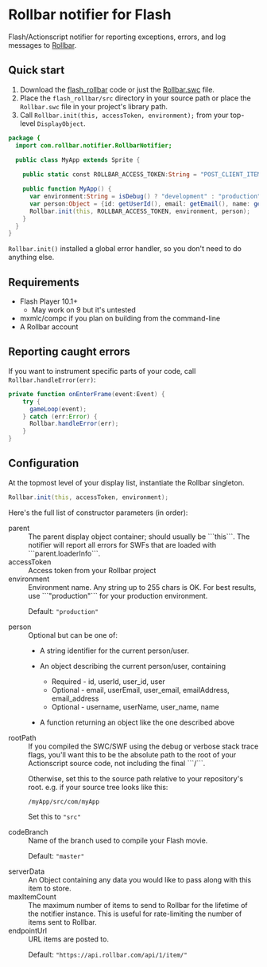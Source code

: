 # Rollbar notifier for Flash

Flash/Actionscript notifier for reporting exceptions, errors, and log messages to [Rollbar](https://rollbar.com).

<!-- Sub:[TOC] -->

## Quick start

1. Download the [flash_rollbar](https://github.com/rollbar/flash_rollbar/tree/master/src) code or just the [Rollbar.swc](https://github.com/rollbar/flash_rollbar/blob/master/build/swc/Rollbar.swc) file.
2. Place the ```flash_rollbar/src``` directory in your source path or place the ```Rollbar.swc``` file in your project's library path.
3. Call ```Rollbar.init(this, accessToken, environment);``` from your top-level ```DisplayObject```.

```actionscript
package {
  import com.rollbar.notifier.RollbarNotifier;

  public class MyApp extends Sprite {
    
    public static const ROLLBAR_ACCESS_TOKEN:String = "POST_CLIENT_ITEM_ACCESS_TOKEN";

    public function MyApp() {
      var environment:String = isDebug() ? "development" : "production";
      var person:Object = {id: getUserId(), email: getEmail(), name: getName()};  // optional
      Rollbar.init(this, ROLLBAR_ACCESS_TOKEN, environment, person);
    }
  }
}
```


```Rollbar.init()``` installed a global error handler, so you don't need to do anything else.

## Requirements

- Flash Player 10.1+
  - May work on 9 but it's untested
- mxmlc/compc if you plan on building from the command-line
- A Rollbar account

## Reporting caught errors

If you want to instrument specific parts of your code, call ```Rollbar.handleError(err)```:

```actionscript
private function onEnterFrame(event:Event) {
    try {
      gameLoop(event);
    } catch (err:Error) {
      Rollbar.handleError(err);
    }
}
```

## Configuration

At the topmost level of your display list, instantiate the Rollbar singleton.
    
```actionscript
Rollbar.init(this, accessToken, environment);
```

Here's the full list of constructor parameters (in order):

  <dl>
  <dt>parent</dt>
  <dd>The parent display object container; should usually be ```this```. The notifier will report all errors for SWFs that are loaded with ```parent.loaderInfo```.</dd>
  <dt>accessToken</dt>
  <dd>Access token from your Rollbar project</dd>
  <dt>environment</dt>
  <dd>Environment name. Any string up to 255 chars is OK. For best results, use ```"production"``` for your production environment.

Default: ``"production"``

  </dd>
  <dt>person</dt>
  <dd>Optional but can be one of:

- A string identifier for the current person/user.
- An object describing the current person/user, containing
  - Required - id, userId, user_id, user
  - Optional - email, userEmail, user_email, emailAddress, email_address
  - Optional - username, userName, user_name, name
- A function returning an object like the one described above

  </dd>
  <dt>rootPath</dt>
  <dd>If you compiled the SWC/SWF using the debug or verbose stack trace flags, you'll want this to be the absolute path to the root of your Actionscript source code, not including the final ```/```.

Otherwise, set this to the source path relative to your repository's root.
e.g. if your source tree looks like this:
```
/myApp/src/com/myApp
```

Set this to ```"src"```

  </dd>
  <dt>codeBranch</dt>
  <dd>Name of the branch used to compile your Flash movie.

Default: ```"master"```

  </dd>
  <dt>serverData</dt>
  <dd>An Object containing any data you would like to pass along with this item to store.</dd>
  <dt>maxItemCount</dt>
  <dd>The maximum number of items to send to Rollbar for the lifetime of the notifier instance. This is useful for rate-limiting the number of items sent to Rollbar.</dd>
  <dt>endpointUrl</dt>
  <dd>URL items are posted to.
    
Default: ```"https://api.rollbar.com/api/1/item/"```
  </dd>
  </dl>
